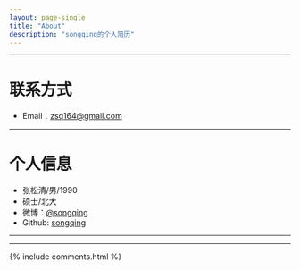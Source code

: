 ```yaml
---
layout: page-single
title: "About"
description: "songqing的个人简历"
---
```



---


# 联系方式

- Email：zsq164@gmail.com

---

# 个人信息

 - 张松清/男/1990 
 - 硕士/北大
 - 微博：[@songqing](http://weibo.com/zsq164)
 - Github: [songqing](http://github.com/songqing)

---

---

{% include comments.html %}
